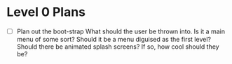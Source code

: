 # Level 0 Plans

- [ ] Plan out the boot-strap
	What should the user be thrown into. Is it a main menu of some sort? Should it be a menu diguised as the first level? Should there be animated splash screens? If so, how cool should they be? 
